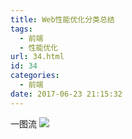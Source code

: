 ```yaml
---
title: Web性能优化分类总结
tags:
  - 前端
  - 性能优化
url: 34.html
id: 34
categories:
  - 前端
date: 2017-06-23 21:15:32
---
```


一图流 ![](http://img.bugzhang.com/web%E4%BC%98%E5%8C%96.svg)